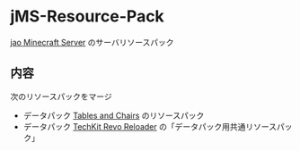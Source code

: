 # jMS-Resource-Pack

[jao Minecraft Server](https://jaoafa.com) のサーバリソースパック

## 内容

次のリソースパックをマージ

- データパック [Tables and Chairs](https://www.planetminecraft.com/data-pack/tables-and-chairs-v1-1-3-1-13-x/) のリソースパック
- データパック [TechKit Revo Reloader](https://chuzume.hatenablog.jp/entry/revo_reloader) の「データパック用共通リソースパック」
